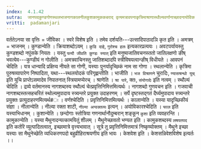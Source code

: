 ```yaml
---
index:  4.1.42
sutra:  जानपदकुण्डगोणस्थलभाजनागकालनीलकुशकामुककबराद् वृत्यमत्रावपनाकृत्रिमाश्राणास्थौल्यवर्णानाच्छादनायोविकारमैथुनेच्छाकेशवेशेषु
vritti:  padamanjari
---
```


वर्ततेऽनया सा वृत्तिः = जीविका । स्वरे विशेष इति । तमेव दर्शयति---उत्सादिपाठादञि कृत इति । अमत्रम् = भाजनम् । कुण्डान्येति । क्रियाशब्दोऽयम् । `कुडि दाहे`, `गुरोश्च हलः` इत्यकारप्रत्ययः । अवटपर्यायस्तु कुण्डशब्दो नपुंसके नियतः । यस्तु `पत्यौ जीवति कुण्डः स्यात्` इति मनुष्यजातिवचनस्ततो जातिलक्षणो ङीष् भवत्येव---कुण्डीयं न गोलीति । अमत्रवाचिनस्तु जातिशब्दादपि स्त्रीविषयत्वान्ङीष् विधीयते । आवपनं चेदिति । यत्र धान्यादि प्रक्षिप्य नीयते सा गोणी, यस्याः पुनर्यादृच्छिकं नाम सा गोणा । स्थलान्येति । कृत्रिमा पुरुषव्यापारेण निष्पादिता, यथा---स्थलयोदकं परिगृह्णन्तीति । भाजीति । `भज विश्राणने` चुरादिः, `ण्यासश्रन्थो युच्` इति युचि प्राप्तेऽसमादेव निपातनात् स्त्रियामप्येरच् । श्राणेति । `श्रा पारे`, क्तः, `संयोगादेः` इति नत्वम् । स्थौल्यं चेदिति । द्रव्ये वर्तमानस्य नागशब्दस्य स्थौल्यं चेत्प्रवृत्तिनिमित्तमित्यर्थः । नागशब्दो गुणवचन इति । गजवाची नागशब्दस्तत्सहचरितं स्थोल्यमुपादाय स्त्र्यन्तरे प्रयुक्त उदाहरणम् । सर्पे दृष्टस्तद्गतं दैर्घ्यमुपादाय स्त्र्यन्तरे प्रयुक्तः प्रत्युदाहरणमित्यर्थ#ः । वर्णश्चेदिति । प्रवृत्तिनिमित्तमित्यर्थः । कालान्येति । यस्या यादृच्छिकीयं संज्ञा । नीलान्येति । नील्या रक्ता शाटी, `नील्या अन्वक्तव्यः` इत्यन् । अयोविकारश्चेदिति । `फाल` इति यस्याभिधानम् । कुशान्येति । छन्दोगाः स्तोत्रिया गणनार्थानौदुम्बरान् शङ्कून `कुशा` इति व्यवहरन्ति । कामुकान्येति । यस्या मैथुनादन्यत्कामयितुं शीलम् । मैथुनेच्छावतो भण्यत इति । कामुकशब्दस्य `लषपतपद` इति कर्तरि व्युत्पादितत्वात्, इच्छामात्रे वृत्त्यभावात् । सूत्रे तु प्रवृत्तिनिमित्तमात्रं निष्कृष्योक्तम् । मैथुने इच्छा यस्याः सा मैथुनेच्छेति व्यधिकरणपदो बहुव्रीहिराश्रयणीय इति भावः । केशवेश इति । केशसन्निवेशविशेष इत्यर्तः ।।
